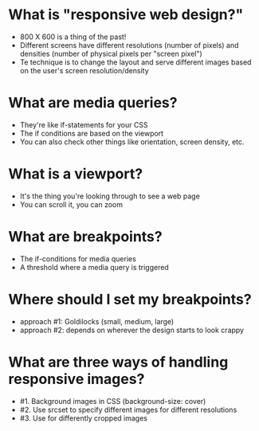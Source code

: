 # What is "responsive web design?"

- 800 X 600 is a thing of the past! 
- Different screens have different resolutions (number of pixels) and densities (number of physical pixels per "screen pixel")
- Te technique is to change the layout and serve different images based on the user's screen resolution/density

# What are media queries?

- They're like if-statements for your CSS 
- The if conditions are based on the viewport
- You can also check other things like orientation, screen density, etc. 

# What is a viewport?

- It's the thing you're looking through to see a web page
- You can scroll it, you can zoom

# What are breakpoints? 

- The if-conditions for media queries
- A threshold where a media query is triggered

# Where should I set my breakpoints? 

- approach #1: Goldilocks (small, medium, large)
- approach #2: depends on wherever the design starts to look crappy

# What are three ways of handling responsive images? 

- #1. Background images in CSS (background-size: cover)
- #2. Use srcset to specify different images for different resolutions
- #3. Use <picture> for differently cropped images
